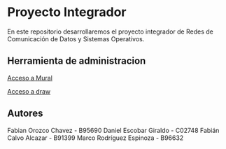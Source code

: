 # Proyecto Integrador

En este repositorio desarrollaremos el proyecto integrador de Redes de Comunicación de Datos y Sistemas Operativos.

## Herramienta de administracion

[Acceso a Mural](https://app.mural.co/t/7raspado2247/m/7raspado2247/1650583022642/70159276b9feca7953203fc7b538f0a5935ad9a5)

[Acceso a draw](https://app.diagrams.net/#G1xCoe761cLOp8p1aBb8xjqkiQVaL88NiU)

## Autores

Fabian Orozco Chavez - B95690
Daniel Escobar Giraldo - C02748
Fabián Calvo Alcazar - B91399
Marco Rodríguez Espinoza - B96632
